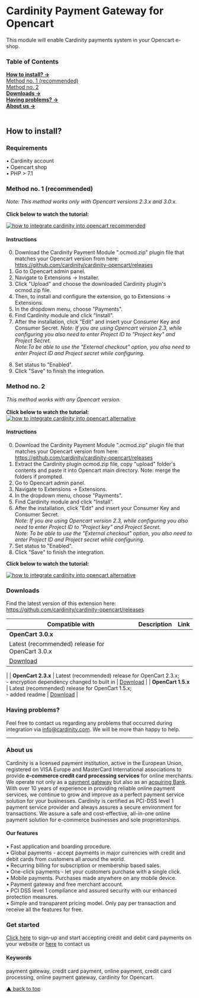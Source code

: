 # Cardinity Payment Gateway for Opencart
This module will enable Cardinity payments system in your Opencart e-shop. 

### Table of Contents  
[<b>How to install? →</b>](#how-to-install)<br>
      [Method no. 1 (recommended)](#Method-no-1-recommended)  
       [Method no. 2](#method-no-2)   
 [<b>Downloads →</b>](#downloads)<br>
 [<b>Having problems? →</b>](#Having-problems)<br>
 [<b>About us →</b>](#aboutus)<br>     
<a name="headers"/>  

## How to install?

### Requirements
• Cardinity account  
• Opencart shop  
• PHP > 7.1
<br>

### Method no. 1 (recommended)
<i>Note: This method works only with Opencart versions 2.3.x and 3.0.x.</i><br>  
<b>Click below to watch the tutorial:</b>   

[![how to integrate cardinity into opencart recommended](https://i.ytimg.com/vi/wkH26oq6w8M/hqdefault.jpg?sqp=-oaymwEcCPYBEIoBSFXyq4qpAw4IARUAAIhCGAFwAcABBg==&rs=AOn4CLA972whg3NXisTX67T_upKvpDIySQ)](https://www.youtube.com/watch?v=EIos8vHmgOk&t)
#### Instructions
0) Download the Cardinity Payment Module ".ocmod.zip" plugin file that matches your Opencart version from here: https://github.com/cardinity/cardinity-opencart/releases
1) Go to Opencart admin panel.
2) Navigate to Extensions → Installer.
3) Click "Upload" and choose the downloaded Cardinity plugin's ocmod.zip file.
4) Then, to install and configure the extension, go to Extensions → Extensions.
5) In the dropdown menu, choose "Payments".
6) Find Cardinity module and click "Install".
7) After the installation, click "Edit" and insert your Consumer Key and Consumer Secret. 
<i>Note: If you are using Opencart version 2.3, while configuring you also need to enter Project ID to "Project key" and Project Secret.   
  Note:To be able to use the "External checkout" option, you also need to enter Project ID and Project secret while configuring.</i>   
8. Set status to "Enabled".
9. Click "Save" to finish the integration.
  

### Method no. 2
<i>This method works with any Opencart version. </i><br>  
<b>Click below to watch the tutorial:</b>   
  [![how to integrate cardinity into opencart alternative](https://i.ytimg.com/an_webp/wkH26oq6w8M/mqdefault_6s.webp?du=3000&sqp=CK-184EG&rs=AOn4CLC1m-6E6PwOiCNcZ21YIz5DX1BPuQ)](https://www.youtube.com/watch?v=wkH26oq6w8M&t)
  
#### Instructions
0) Download the Cardinity Payment Module ".ocmod.zip" plugin file that matches your Opencart version from here: https://github.com/cardinity/cardinity-opencart/releases
1) Extract the Cardinity plugin ocmod.zip file, copy "upload" folder's contents and paste it into Opencart main directory. Note: merge the folders if prompted.
2) Go to Opencart admin panel.
3) Navigate to Extensions → Extensions.
4) In the dropdown menu, choose "Payments".
5) Find Cardinity module and click "Install".
6) After the installation, click "Edit" and insert your Consumer Key and Consumer Secret.   
<i>Note: If you are using Opencart version 2.3, while configuring you also need to enter Project ID to "Project key" and Project Secret.</i>  
<i>Note: To be able to use the "External checkout" option, you also need to enter Project ID and Project secret while configuring.</i>   
7) Set status to "Enabled".
8) Click "Save" to finish the integration.
  
<b>Click below to watch the tutorial:</b>   
  
  [![how to integrate cardinity into opencart alternative](https://i.ytimg.com/an_webp/EIos8vHmgOk/mqdefault_6s.webp?du=3000&sqp=CJu884EG&rs=AOn4CLDEjZPmXnW4OshuL3l7CO8etAWHxA)](https://www.youtube.com/watch?v=wkH26oq6w8M&t)
### Downloads
Find the latest version of this extension here: https://github.com/cardinity/cardinity-opencart/releases <br>
  
| Compatible with       | Description                                         |Link        |
| ------------- |-----------------------------------------------------|------------|
| <b>OpenCart 3.0.x</b> 
| Latest (recommended) release for OpenCart 3.0.x     
| <a href="https://github.com/cardinity/cardinity-opencart/releases/tag/v2.8.8-for-opencart-3.0.x">Download</a> 
|
| <b>OpenCart 2.3.x</b> 
| Latest (recommended) release for OpenCart 2.3.x; <br> - encryption dependency changed to built in 
| <a href="https://github.com/cardinity/cardinity-opencart/releases/tag/v1.1.0.0-for-oc-2.3.x">Download</a> 
|
| <b>OpenCart 1.5.x</b> 
| Latest (recommended) release for OpenCart 1.5.x; <br> - added readme 
| <a href="https://github.com/cardinity/cardinity-opencart/releases/tag/v1.5.x-1.0.1">Download</a> 
|

### Having problems?  

Feel free to contact us regarding any problems that occurred during integration via info@cardinity.com. We will be more than happy to help.
  
-----

### About us
Cardinity is a licensed payment institution, active in the European Union, registered on VISA Europe and MasterCard International associations to provide <b>e-commerce credit card processing services</b> for online merchants. We operate not only as a <u>payment gateway</u> but also as an <u>acquiring Bank</u>. With over 10 years of experience in providing reliable online payment services, we continue to grow and improve as a perfect payment service solution for your businesses. Cardinity is certified as PCI-DSS level 1 payment service provider and always assures a secure environment for transactions. We assure a safe and cost-effective, all-in-one online payment solution for e-commerce businesses and sole proprietorships.<br>
#### Our features
• Fast application and boarding procedure.   
• Global payments - accept payments in major currencies with credit and debit cards from customers all around the world.   
• Recurring billing for subscription or membership based sales.  
• One-click payments - let your customers purchase with a single click.   
• Mobile payments. Purchases made anywhere on any mobile device.   
• Payment gateway and free merchant account.   
• PCI DSS level 1 compliance and assured security with our enhanced protection measures.   
• Simple and transparent pricing model. Only pay per transaction and receive all the features for free.
### Get started
<a href="https://cardinity.com/sign-up">Click here</a> to sign-up and start accepting credit and debit card payments on your website or <a href="https://cardinity.com/company/contact-us">here</a> to contact us 
#### Keywords
payment gateway, credit card payment, online payment, credit card processing, online payment gateway, cardinity for Opencart.     

  
 [▲ back to top](#Cardinity-Payment-Gateway-for-Opencart)
